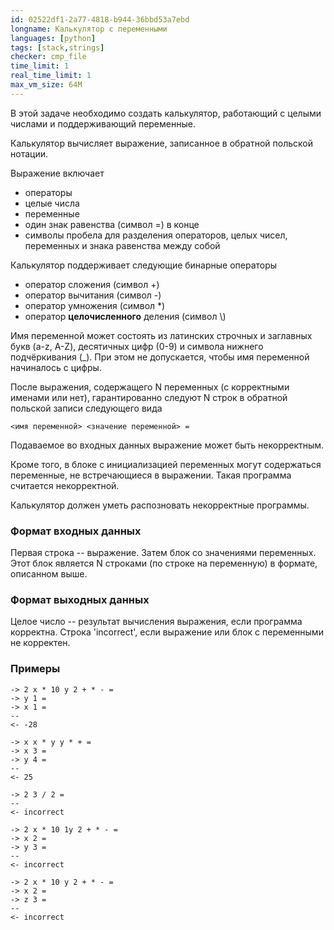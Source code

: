 ```yaml
---
id: 02522df1-2a77-4818-b944-36bbd53a7ebd
longname: Калькулятор с переменными
languages: [python]
tags: [stack,strings]
checker: cmp_file
time_limit: 1
real_time_limit: 1
max_vm_size: 64M
---
```



В этой задаче необходимо создать калькулятор, работающий с целыми числами и поддерживающий переменные.

Калькулятор вычисляет выражение, записанное в обратной польской нотации.

Выражение включает

- операторы
- целые числа
- переменные
- один знак равенства (символ =) в конце
- символы пробела для разделения операторов, целых чисел, переменных и знака равенства между собой

Калькулятор поддерживает следующие бинарные операторы

- оператор сложения (символ \+)
- оператор вычитания (символ \-)
- оператор умножения (символ \*)
- оператор **целочисленного** деления (символ \\)

Имя переменной может состоять из латинских строчных и заглавных букв (a-z, A-Z), десятичных цифр (0-9) и символа нижнего подчёркивания (\_).
При этом не допускается, чтобы имя переменной начиналось с цифры.

После выражения, содержащего N переменных (с корректными именами или нет), гарантированно следуют N строк в обратной польской записи следующего вида

    <имя переменной> <значение переменной> =

Подаваемое во входных данных выражение может быть некорректным.

Кроме того, в блоке с инициализацией переменных могут содержаться переменные, не встречающиеся в выражении.
Такая программа считается некорректной.

Калькулятор должен уметь распозновать некорректные программы.

### Формат входных данных

Первая строка -- выражение.
Затем блок со значениями переменных.
Этот блок является N строками (по строке на переменную) в формате, описанном выше.

### Формат выходных данных

Целое число -- результат вычисления выражения, если программа корректна.
Строка 'incorrect', если выражение или блок с переменными не корректен.

### Примеры

```
-> 2 x * 10 y 2 + * - =
-> y 1 =
-> x 1 =
--
<- -28
```

```
-> x x * y y * + =
-> x 3 =
-> y 4 =
--
<- 25
```

```
-> 2 3 / 2 =
--
<- incorrect
```

```
-> 2 x * 10 1y 2 + * - =
-> x 2 =
-> y 3 =
--
<- incorrect
```

```
-> 2 x * 10 y 2 + * - =
-> x 2 =
-> z 3 =
--
<- incorrect
```